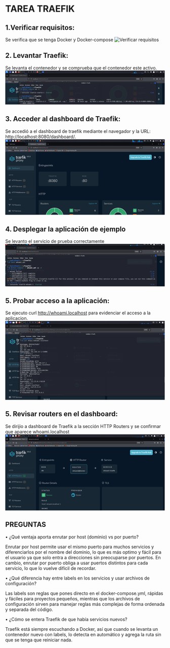 # TAREA TRAEFIK

## 1.Verificar requisitos: 
Se verifica que se tenga Docker y Docker-compose 
![Verificar requisitos](img/POST.jpeg)

## 2. Levantar Traefik:
Se levanta el contenedor y se comprueba que el contenedor este activo. 
![Levantar Traefik](https://github.com/julianceron64/TllrInicioTraefik/blob/main/README-MAJO_ESPINOSA/TRAEFICK%202.png?raw=true)

## 3. Acceder al dashboard de Traefik:
Se accedió a el dashboard de traefik mediante el navegador y la URL: http://localhost:8080/dashboard/. 
![dashboard de traefik](https://github.com/julianceron64/TllrInicioTraefik/blob/main/README-MAJO_ESPINOSA/TRAEFICK%203.png?raw=true )

## 4.  Desplegar la aplicación de ejemplo
Se levanto el servicio de prueba correctamente
![se desplego la aplicacion de ejemplo](https://github.com/julianceron64/TllrInicioTraefik/blob/main/README-MAJO_ESPINOSA/TRAEFICK%206.png?raw=true )


## 5.  Probar acceso a la aplicación: 
Se  ejecuto curl http://whoami.localhost para evidenciar el acceso a la aplicacion.
![Comprobacion acceso a la aplicación](https://github.com/julianceron64/TllrInicioTraefik/blob/main/README-MAJO_ESPINOSA/TRAEFICK%204.png?raw=true )


## 5.  Revisar routers en el dashboard:  
Se dirijio a dashboard de Traefik a la sección HTTP Routers y se confirmar que aparece whoami.localhost
![Se revisa routers en el dashboard](https://github.com/julianceron64/TllrInicioTraefik/blob/main/README-MAJO_ESPINOSA/TRAEFICK%205.png?raw=true )


## PREGUNTAS
•	¿Qué ventaja aporta enrutar por host (dominio) vs por puerto?

Enrutar por host permite usar el mismo puerto para muchos servicios y diferenciarlos por el nombre del dominio, lo que es más optimo y fácil para el usuario ya que solo entra a direcciones sin preocuparse por puertos. En cambio, enrutar por puerto obliga a usar puertos distintos para cada servicio, lo que lo vuelve difícil de recordar.

•	¿Qué diferencia hay entre labels en los servicios y usar archivos de configuración?

Las labels son reglas que pones directo en el docker-compose.yml, rápidas y fáciles para proyectos pequeños, mientras que los archivos de configuración sirven para manejar reglas más complejas de forma ordenada y separada del código.

•	¿Cómo se entera Traefik de que había servicios nuevos?

Traefik está siempre escuchando a Docker, así que cuando se levanta un contenedor nuevo con labels, lo detecta en automático y agrega la ruta sin que se tenga que reiniciar nada.


